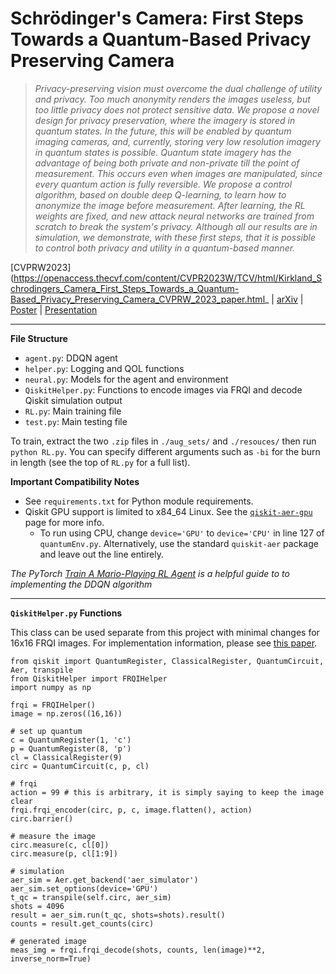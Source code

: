 # Schrödinger's Camera: First Steps Towards a Quantum-Based Privacy Preserving Camera

>*Privacy-preserving vision must overcome the dual challenge of utility and privacy. Too much anonymity renders the images useless, but too little privacy does not protect sensitive data. We propose a novel design for privacy preservation, where the imagery is stored in quantum states. In the future, this will be enabled by quantum imaging cameras, and, currently, storing very low resolution imagery in quantum states is possible. Quantum state imagery has the advantage of being both private and non-private till the point of measurement. This occurs even when images are manipulated, since every quantum action is fully reversible. We propose a control algorithm, based on double deep Q-learning, to learn how to anonymize the image before measurement. After learning, the RL weights are fixed, and new attack neural networks are trained from scratch to break the system's privacy. Although all our results are in simulation, we demonstrate, with these first steps, that it is possible to control both privacy and utility in a quantum-based manner.*

[CVPRW2023](https://openaccess.thecvf.com/content/CVPR2023W/TCV/html/Kirkland_Schrodingers_Camera_First_Steps_Towards_a_Quantum-Based_Privacy_Preserving_Camera_CVPRW_2023_paper.html_ | [arXiv](https://arxiv.org/abs/2303.07510) | [Poster](https://focus.ece.ufl.edu/wp-content/uploads/2023/06/poster.pdf) | [Presentation](https://share.descript.com/view/F4Z6N2GhvvJ)

---

**File Structure**
- `agent.py`: DDQN agent
- `helper.py`: Logging and QOL functions
- `neural.py`: Models for the agent and environment
- `QiskitHelper.py`: Functions to encode images via FRQI and decode Qiskit simulation output
- `RL.py`: Main training file
- `test.py`: Main testing file

To train, extract the two `.zip` files in `./aug_sets/` and `./resouces/` then run `python RL.py`. You can specify different arguments such as `-bi` for the burn in length (see the top of `RL.py` for a full list).

**Important Compatibility Notes**
- See `requirements.txt` for Python module requirements.
- Qiskit GPU support is limited to x84_64 Linux. See the [`qiskit-aer-gpu`](https://pypi.org/project/qiskit-aer-gpu/) page for more info.
	- To run using CPU, change `device='GPU'` to `device='CPU'` in line 127 of `quantumEnv.py`. Alternatively, use the standard `quiskit-aer` package and leave out the line entirely.

*The PyTorch [Train A Mario-Playing RL Agent](https://pytorch.org/tutorials/intermediate/mario_rl_tutorial.html) is a helpful guide to to implementing the DDQN algorithm*

---

**`QiskitHelper.py` Functions**

This class can be used separate from this project with minimal changes for 16x16 FRQI images. For implementation information, please see [this paper](https://link.springer.com/article/10.1007/s11128-023-03838-0).
```
from qiskit import QuantumRegister, ClassicalRegister, QuantumCircuit, Aer, transpile
from QiskitHelper import FRQIHelper
import numpy as np

frqi = FRQIHelper()
image = np.zeros((16,16))

# set up quantum
c = QuantumRegister(1, 'c')
p = QuantumRegister(8, 'p')
cl = ClassicalRegister(9)
circ = QuantumCircuit(c, p, cl)

# frqi
action = 99 # this is arbitrary, it is simply saying to keep the image clear
frqi.frqi_encoder(circ, p, c, image.flatten(), action)
circ.barrier()

# measure the image
circ.measure(c, cl[0])
circ.measure(p, cl[1:9])

# simulation
aer_sim = Aer.get_backend('aer_simulator')
aer_sim.set_options(device='GPU')
t_qc = transpile(self.circ, aer_sim)
shots = 4096
result = aer_sim.run(t_qc, shots=shots).result()
counts = result.get_counts(circ)

# generated image
meas_img = frqi.frqi_decode(shots, counts, len(image)**2, inverse_norm=True)
```

